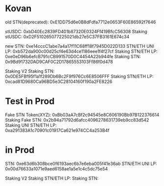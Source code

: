 # Kovan
old STN(deprecated): 0xE1DD75d6e0B8dFdfa7712e0653F60E86592f7646

stUSDC: 0xbD40Ec2839FD401b87320E0324Ff419BfcC56308
Staking stUSDC: 0xD2F510265077225021db27e5C37FB3161E674c34

new STN: 0xe14cccC1abe7a4a17f11C68ff18f7945D022D133
STN/ETH UNI LP: 0xb572da900c00d25cf4e63d4ce1186eee1f4f27cf
Staking STN/ETH LP: 0xe0eD96b6efcB791cCB991570D0C4454A22b944fe
Staking STN: 0x9Bd91732DAD9CAF0C2D17865553103Ff86f0d478


Staking V2
Staking STN: 0x0DE5FBf95f1a1f289Db6Bc2F9f976Cc6E8506FFF
Staking STN/ETH LP: 0xcad81D9680Ca96BD5e3C28104160f190a2FE8226


# Test in Prod

Fake STN Token(XYZ): 0xBb03aA7cBf2c94545e8C606190Bb97B122376614
Staking Fake STN: 0x2b94a71792d6afcc4096278631739eb9cc83d542
Staking UNI STN/ETH LP: 0xa291383A1c70901c01917Ca621e974CC4a253B4f

# in Prod
STN: 0xe63d6b308bce0f6193aec6b7e6eba005f41e36ab
STN/ETH UNI LP: 0x00d76633a1071e9aed6158ae1a5e1c4c5dc75e54

Staking V2
Staking STN/ETH LP: 
Staking STN: 
